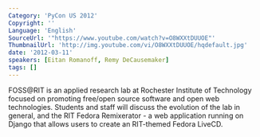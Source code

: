 ```yaml
---
Category: 'PyCon US 2012'
Copyright: ''
Language: 'English'
SourceUrl: '"https://www.youtube.com/watch?v=O8WXXtDUUOE"'
ThumbnailUrl: 'http://img.youtube.com/vi/O8WXXtDUUOE/hqdefault.jpg'
date: '2012-03-11'
speakers: [Eitan Romanoff, Remy DeCausemaker]
tags: []
---
```

FOSS@RIT is an applied research lab at Rochester Institute of Technology
focused on promoting free/open source software and open web technologies.
Students and staff will discuss the evolution of the lab in general, and the
RIT Fedora Remixerator - a web application running on Django that allows users
to create an RIT-themed Fedora LiveCD.

